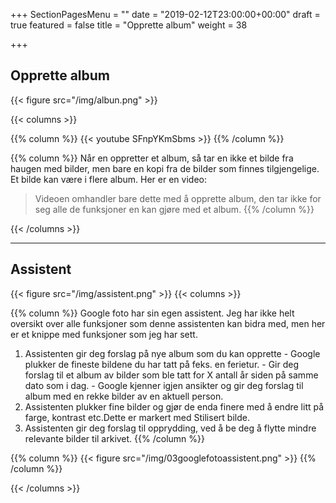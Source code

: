+++
SectionPagesMenu = ""
date = "2019-02-12T23:00:00+00:00"
draft = true
featured = false
title = "Opprette album"
weight = 38

+++
## Opprette album

{{< figure src="/img/albun.png"  >}}

{{< columns >}}


{{% column %}}
{{< youtube SFnpYKmSbms >}}
{{% /column %}}

{{% column %}}
Når en oppretter et album, så tar en ikke et bilde fra haugen med bilder, men bare en kopi fra de bilder som finnes tilgjengelige. Et bilde kan være i flere album. Her er en video:

> Videoen omhandler bare dette med å opprette album, den tar ikke for seg alle de funksjoner en kan gjøre med et album.
{{% /column %}}

{{< /columns >}}




***

## Assistent

{{< figure src="/img/assistent.png"  >}}
{{< columns >}}


{{% column %}}
Google foto har sin egen assistent. Jeg har ikke helt oversikt over alle funksjoner som denne assistenten kan bidra med, men her er et knippe med funksjoner som jeg har sett.

1. Assistenten gir deg forslag på nye album som du kan opprette
   \- Google plukker de fineste bildene du har tatt på feks. en ferietur.
   \- Gir deg forslag til et album av bilder som ble tatt for X antall år siden på samme dato som i dag.
   \- Google kjenner igjen ansikter og gir deg forslag til album med en rekke bilder av en aktuell person.
2. Assistenten plukker fine bilder og gjør de enda finere med å endre litt på farge, kontrast etc.Dette er markert med Stilisert bilde.
3. Assistenten gir deg forslag til opprydding, ved å be deg å flytte mindre relevante bilder til arkivet.
   {{% /column %}}

{{% column %}}
{{< figure src="/img/03googlefotoassistent.png"  >}}
{{% /column %}}

{{< /columns >}}
